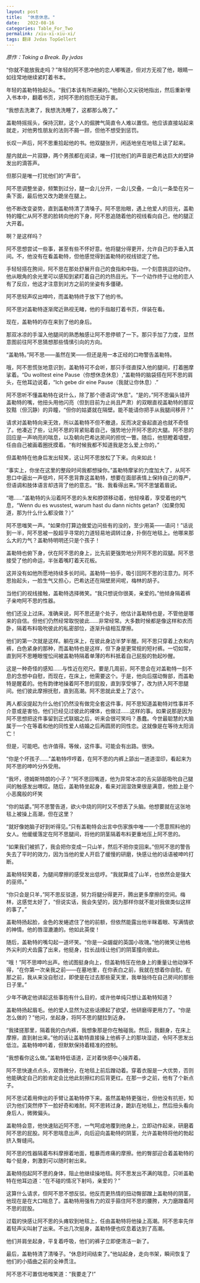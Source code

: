 ```yaml
---
layout: post
title:  "休息休息。"
date:   2022-08-16
categories: Table_For_Two
permalink: /xiu-xi-xiu-xi/
tags: 翻译 Jvdas TopGellert
---
```

*原作：Taking a Break. By jvdas*






“你就不能放我走吗？”年轻的阿不思冲他的恋人嘟嘴道，但对方无视了他，眼睛一如往常地继续紧盯着书本。

年轻的盖勒特抬起头。“我们本该有所进展的。”他耐心又尖锐地指出，然后重新埋入书本中，翻着书页，对阿不思的抱怨无动于衷。

“我想去洗漱了，我想洗洗睡了，这都那么晚了。”

盖勒特摇摇头，保持沉默，这个人的倔脾气简直令人难以置信。他应该直接站起来就走，对他男性朋友的法则不屑一顾，但他不想受到惩罚。

长叹一声后，阿不思重拾起他的书。他双腿张开，闲适地坐在地毯上读了起来。

屋内就此一片寂静，两个男孩都在阅读，唯一打扰他们的声音是巴希达巨大的壁钟发出的滴答声。

但那只是唯一打扰他们的“声音”。

阿不思调整坐姿，频繁到过分，腿一会儿分开，一会儿交叠，一会儿一条垫在另一条下面，最后他又改为跪坐在腿上。

他不断改变姿势，直到盖勒特清了清嗓子。阿不思抬眼，遇上他爱人的目光，盖勒特的瞳仁从阿不思的脸转向他的下身，阿不思追随着他的视线看向自己，他的腿正大开着。

啊？是这样吗？

阿不思想尝试一些事，甚至有些不怀好意。他将腿分得更开，允许自己的手垂入其间。不，他没有在看盖勒特，但他感觉得到盖勒特的视线锁定了他。

手轻轻搭在胯间，阿不思在那处舒展开自己的食指和中指，一个刻意挑逗的动作。他从眼角的余光里可以感知到紧盯着自己的灼热目光。下一个动作终于让他的恋人有了反应，他这才注意到对方之前的坐姿有多僵硬。

阿不思轻声叹出呻吟，而盖勒特终于放下了他的书。

阿不思对盖勒特逐渐爬近熟视无睹，他的手指敲打着书页，佯装在看。

现在，盖勒特的存在来到了他的身后。

那双冰凉的手溜入他腿间的熟悉触感让阿不思停顿了一下。那只手加了力度，显然意图前往阿不思猜想那些情愫引向的方向。

“盖勒特。”阿不思——虽然在笑——但还是用一本正经的口吻警告盖勒特。

哦，阿不思慌张地意识到，盖勒特可不会听，那只手径直探入他的腿间，打着圈摩挲着。“Du wolltest eine Pause（你想休息休息）,”盖勒特的脑袋搭在阿不思的肩头，在他耳边说着，“Ich gebe dir eine Pause（我就让你休息）.”

阿不思听不懂盖勒特在说什么，除了那个德语词“休息”。“是的，”阿不思偏头错开盖勒特的嘴，他扭头用他闪亮（但到目前为止尚且严肃）的双眼直视盖勒特的那双狡黠（但沉静）的异瞳，“但你的姑婆就在隔壁。能不能请你把手从我腿间移开？”

请求对盖勒特向来无效，所以盖勒特不但不撤退，反而决定奋起直追也就不奇怪了。他凑近了些，让阿不思的背紧贴着自己，强势地分开阿不思的大腿。阿不思的回应是一声响亮的喘息，以及朝向巴希达房间的担忧一瞥。随后，他怒瞪着墙壁，任由自己被画着圈抚摸着。“有时候我都不知道我是怎么爱上你的，”

但盖勒特在他身后发出轻笑，这让阿不思放松了下来。向来如此！

“事实上，你坐在这里的整段时间我都想操你。”盖勒特摩挲的力度加大了，从阿不思口中逼出一声低吟，阿不思背靠这盖勒特，想要在面部表情上保持自己的尊严，但语调和肢体语言却违背了他的意志。“我、我看得出来。”阿不思皱着眉说。

“嗯……”盖勒特的头沿着阿不思的头发和脖颈移动着，他轻嗅着，享受着他的气息，“Wenn du es wusstest, warum hast du dann nichts getan?（如果你知道，那为什么什么都没做？）”

阿不思嗤笑一声。“如果你打算边做爱边问些有的没的，至少用英——语问！”话说到一半，阿不思被一股超乎寻常的力道轻易地调转过身，扑倒在地毯上。他哪来那么大的力气？盖勒特明明还只是个孩子！

盖勒特也俯下身，伏在阿不思的身上，比先前更强势地分开阿不思的双腿。阿不思接受了他的命运，半张着嘴盯着天花板。

这并没有如他所愿地持续多长时间。盖勒特一拍手，吸引回阿不思的注意力。阿不思抬起头，一脸生气又担心，巴希达还在隔壁房间呢，梅林的胡子。

当他们的视线接触，盖勒特选择微笑。“我只想说你很美，亲爱的。”他倾身隔着裤子亲吻阿不思的性器。

他们还没上过床。准确来说，阿不思还是个处子，他估计盖勒特也是，不管他是哪来的自信。但他们仍然经常取悦彼此……非常经常。大多数时候都是像这样和衣而卧，隔着布料吸吮彼此的私密部位，逐渐升级相互摩擦。

他们的第一次就是这样。躺在床上，在彼此身边半梦半醒。阿不思只穿着上衣和内裤，白色紧身的那种，而盖勒特也是这样，但下身是更常规的短衬裤。一切如常，直到阿不思睡眼惺忪间被盖勒特隔着单薄的布料抵着自己屁股的勃起吵醒。

这是一种奇怪的感知……与性近在咫尺。要是几周前，阿不思会在对盖勒特一刻不息的念想中自慰，而现在，在床上，他需要这个。于是，他向后摆动臀部，而盖勒特是醒着的。他有韵律地操着阿不思的屁股，直到享受够了，改为挤入阿不思腿间。他们彼此摩擦抚慰，直到高潮。阿不思就此爱上了这个。

两人都没提起为什么他们仍然没有做完全套这件事，阿不思知道盖勒特对性事并不介意或是害怕，他们已经见过彼此的裸体，也做过……这样的事。如果说那是因为阿不思想把这件事留到正式联姻之后，听来会很可笑吗？愚蠢。今世最聪慧的大脑属于一个在等着和他的同性爱人结婚之后再圆房的同性恋。这就像是在等待太阳消亡！

但是，可能吧。也许值得。等候，这件事。可能会有出路。很快。

“你是个坏孩子……”盖勒特哼哼着，在阿不思的内裤上舔出一道道湿印，看起来为阿不思的呻吟分外受用。

“我坏，德姆斯特朗的小子？”阿不思回嘴道，他为异常冰凉的舌尖舔舐吸吮自己腿间的触感发出喟叹。随后，盖勒特坐起身，看来对润湿效果很是满意，他脸上是个小恶魔般的坏笑

“你的姑婆。”阿不思警告道，欲火中烧的同时又不想丢了头脑。他想要就在这张地毯上被操上高潮，但在这里？

“就好像她脑子好到听得见。”只有盖勒特会出言中伤家族中唯一一个愿意照料他的女人。他缓缓落定在阿不思腿间，将他的阴茎隔着布料更重地压上阿不思的。

“如果我们被抓了，我会把你变成一只山羊，然后不把你变回来。”但阿不思的警告失去了平时的效力，因为当他的爱人开启了缓慢的研磨，快感让他的话语被呻吟打断。

盖勒特轻笑着，为腿间摩擦的感受发出低哼。“我就算成了山羊，也依然会是强大的巫师。”

“你只会是只羊，”阿不思反驳道，努力将腿分得更开，腾出更多摩擦的空间。梅林，这感觉太好了，“但说实话，我会失望的，因为那样你就不能对我做类似这样的事了。”

盖勒特扬起脸，金色的发蜷遮住了他的前额，但依然能露出他半眯着眼、写满情欲的神情。他的唇湿漉漉的。他如此英俊！

随后，盖勒特的嘴勾起一道坏笑。“你是一朵龌龊的英国小玫瑰。”他的微笑让他格外尖利的犬齿露了出来，他挺身，拉长战线让他们的阴茎撞向彼此。

“哦！”阿不思呻吟出声。他试图挺身向上，但盖勒特压在他身上的重量让他动弹不得，“在你第一次亲我之前——在墓地里，在你表白之前，我就在想着你自慰。在那之前，我从来没自慰过，即使是在过去那些夏天里，我单独待在自己房间的那些日子里。”

少年不确定他讲起这些事抱有什么目的，或许他单纯只想让盖勒特知道？

盖勒特扬起眉毛。他的爱人显然为这些话撩起了欲望，他研磨得更用力了。“你是怎么做的？”他问，坐起身，将阿不思的腿拉到近身。

“我揉搓那里，隔着我的白内裤，我想象那是你在触碰我。然后，我翻身，在床上摩擦，直到射出来。”他的话让盖勒特直接操上他裤子上的那块湿迹，令阿不思发出低泣。盖勒特呻吟着，但默默保持着精准的控制。

“我想看你这么做。”盖勒特低语道，正对着快感中心操弄着。

阿不思快速点点头，双唇微分，在地毯上前后蹭动着。穿着衣服是一大优势，否则他能确定自己的脸肯定会比他此刻擦红的后背更红。在那一步之前，他有了个新点子。

阿不思试着用伸出的手臂让盖勒特停下来。虽然盖勒特更强壮，但他没有抗拒，知识为他们突然停下一脸好奇和难耐。阿不思转过身，跪趴在地毯上，然后扭头看向身后人，微微偏头。

盖勒特会意，他快速贴近阿不思，一气呵成地覆到他身上，立即动作起来，研磨着阿不思的屁股。阿不思喘息出声，向后迎向盖勒特的阴茎，允许盖勒特将他的勃起挤入臀缝间。

阿不思的性器隔着布料摩擦着地面，粗暴而疼痛的摩擦。他的臀部迎合着盖勒特的每个挺身，刺激到可以随时射出来。

盖勒特抱起阿不思的身体，阻止他继续操地毯。阿不思发出不满的喘息，只听盖勒特在他耳边道：“在不碰的情况下射吗，亲爱的？”

这算什么请求，但阿不思不想反驳。他反而更热情的扭动臀部蹭上盖勒特的阴茎，他现在是在大口喘息了。盖勒特用强有力的双手箍住阿不思的腰胯，大力磨蹭着阿不思的屁股。

过载的快感让阿不思的头瘫软到地毯上，任由盖勒特将他操上高潮。阿不思率先伴着轻声尖叫射了出来。不出几次挺身，盖勒特便也叹息着达到了高潮。

他们并肩坐起身，平复着呼吸，他们的裤子立即便清洁一新了。

最后，盖勒特清了清嗓子。“休息时间结束了。”他站起身，走向书架，瞬间恢复了他们的小插曲之前的全神贯注。

阿不思不可置信地嗤笑道：“我要走了!”


